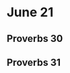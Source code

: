 # June 21

## Proverbs 30

<!--@include: ../../../bibles/lightscape/proverbs/30.md{3,}-->

## Proverbs 31

<!--@include: ../../../bibles/lightscape/proverbs/31.md{3,}-->